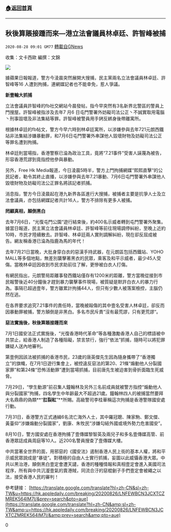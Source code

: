 ###  [:house:返回首頁](https://github.com/ourhimalayas/txt)
---

## 秋後算賬接踵而來&#8212;港立法會議員林卓廷、許智峰被捕
`2020-08-28 09:01 GM77` [轉載自GNews](https://gnews.org/zh-hant/321987/)

收集：文卡西歐
編撰：文錦

![](https://s3.amazonaws.com/gnews-media-offload/wp-content/uploads/2020/08/28085249/1-119.jpg)

據蘋果日報報道，警方今淩晨突然展開大搜捕，民主黨兩名立法會議員林卓廷、許智峰等16 人遭到拘捕，連網媒記者也不能幸免，惹人爭議。

**新壹輪大抓捕**

立法會議員許智峰的fb社交網站今晨發帖，指今早突然有3名新界北警區的警員上門搜屋。許智峰被指涉及去年7 月6 日屯門警署外妨礙司法公正丶不誠實取用電腦丶刑事毀壞及非法集結等罪。許智峰被警員用手銬反綁身後帶離寓所。

根據林卓廷的fb帖文，警方今早六時到林卓廷寓所，以涉嫌參與去年721元朗西鐵站非法集結涉嫌暴動罪，和7月6日屯門警署外串謀他人毀壞財物及妨礙司法公正等罪名遭到拘捕。

林卓廷則當場指，香港警察已淪為政治工具，竟將“7.21事件”受害人誣蔑為被告，形容香港荒謬到竟指控他參與暴動。

另外，Free Hk Media報道，今日淩晨5時半，警方上門拘捕網媒“熙熙直擊“的公民記者，勒令其終止直播，以涉嫌參與去年7.21暴動、7月6日屯門警署外串謀他人毀壞財物及妨礙司法公正罪名將該記者抓捕。

消息指，警方今日淩晨起在港九新界各區進行大搜捕，被捕者主要是抗爭人士及立法會議員，亦包括網媒記者共計16人，警方不排除有更多人被捕。

**罔顧真相，顛倒黑白**

去年7月6日，“光復屯門公園“遊行結束後，約400名示威者轉到屯門警署外聚集。據當日報道，民主黨立法會議員林卓廷、許智峰等前往現場調停糾紛，至晚上近約10時，市民才陸續散去。許智峰、林卓廷兩人實則調解糾紛，現在卻反屈成被告。網友稱香港已淪為指鹿為馬的年代！

去年7月21日當晚，大批身穿白衣的惡漢手持武器，在元朗區包括西鐵站、YOHO MALL等多個地點，無差別襲擊著黑衣的民眾，乘客及和平示威者，最少45人受傷。當晚林卓廷因收到市民求助前往了解，更慘被白衣人打傷。

有網民指出，元朗警局距離事發西鐵站僅存有1200米的距離，警方當晚從接到市民報警後近40分鐘後才趕到暴力襲擊事件現場，被質疑是默許白衣人的暴力行為。事隔已超過壹年，警方雖累計拘捕44人，但只有少數人被落案檢控，主腦仍然在逃。

在各界要求追究7.21事件的責任時，當晚被毆傷的其中壹名受害人林卓廷，卻反而因暴動罪被捕，警方顛倒是非黑白。多名市民斥責“沒有最荒謬，只有更荒謬“。

**惡法實施後，秋後算賬接踵而來**

7月1日國安法正式實施後，“光復香港時代革命”等各種激勵香港人自己的標語被中共禁止，給香港人制造了各種阻礙，禁言禁行，強行“依法”抓捕，隨時可以將犯罪嫌疑人送內地審判。

第壹例因該法被抓捕的香港市民，23歲的唐英傑先生因為隨身攜帶了“香港獨立”的旗幟，在7月1日遊行集會上，被控違反惡法的第20、21條“煽動他人分裂國家罪”和第24條“恐怖活動罪”遭到當場抓捕，目前唐先生被迫害到骨折面臨生死威脅。

7月29日，“學生動源”前召集人鐘翰林及另外三名前成員就被警方指控“煽動他人與分裂國家”拘捕，四名學生中年齡最大不超過21歲。鐘翰林四人的被捕當然要拜大名鼎鼎的偽類**“**肛裂紅**”**所賜。高級警司李桂華稱這次拘捕是香港警隊國安處行動。

7月31日，香港警方正式通緝6名流亡海外人士，其中羅冠聰、陳家駒、鄭文傑、黃臺仰“涉嫌煽動分裂國家”，劉康、朱牧民“涉嫌勾結外國或境外勢力危害國安”。

8月10日，警方國安處在香港拘捕了壹傳媒黎智英及兩兒子和多名壹傳媒高管、前香港眾誌成員周庭等10人。近200名警員搜查了壹傳媒大樓。

中共當著全世界的面，用邪惡的《國安法》遏制香港人民上街的基本人權，將和平示威民眾說成是“暴徒”。對積極的自由人士實行抓捕，妄圖以此威懾香港大眾。中共以黑治港，顛倒黑白壹定會遭天譴，香港的種種情報和真相壹定會進入美國司法程序，所有與中共沆瀣壹氣的賣港賊，同流合汙的惡棍劊子手們壹定會被繩之以法，接受香港人民的審判！

參考鏈接：
[https://translate.google.com/translate?hl=zh-CN&sl=zh-TW&u=https://hk.appledaily.com/breaking/20200826/LNFEWBCN3JCXTCZMREK564IM7I/&prev=search&pto=aue](https://translate.google.com/translate?hl=zh-CN&amp;sl=zh-TW&amp;u=https://hk.appledaily.com/breaking/20200826/LNFEWBCN3JCXTCZMREK564IM7I/&amp;prev=search&amp;pto=aue)

0
